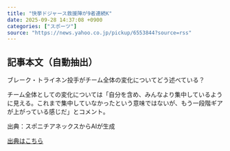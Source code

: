```yaml
---
title: "快挙ドジャース救援陣が9者連続K"
date: 2025-09-28 14:37:08 +0900
categories: ["スポーツ"]
source: "https://news.yahoo.co.jp/pickup/6553844?source=rss"
---
```


## 記事本文（自動抽出）
<div><div class="sc-1on7eha-2 RhFjF"><p class="sc-1on7eha-3 biggTM">ブレーク・トライネン投手がチーム全体の変化についてどう述べている？</p><p class="sc-1on7eha-4 huZnBb">チーム全体としての変化については「自分を含め、みんなより集中しているように見える。これまで集中していなかったという意味ではないが、もう一段階ギアが上がっている感じだ」とコメント。</p><p class="sc-1on7eha-5 csEDyU"><span>出典：スポニチアネックスからAIが生成</span></p></div></div>

[出典はこちら](https://news.yahoo.co.jp/pickup/6553844?source=rss)
